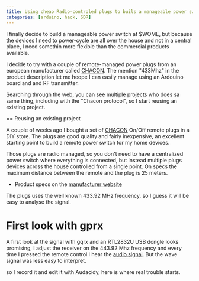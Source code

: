 ```yaml
---
title: Using cheap Radio-controled plugs to buils a manageable power switch
categories: [arduino, hack, SDR]
---
```


I finally decide to build a manageable power switch at $WOME, but because the devices
I need to power-cycle are all over the house and not in a central place, I need somethin
more flexible than the commercial products available.

I decide to try with a couple of remote-managed power plugs from an european manufacturer
called [CHACON](https://chacon.com/fr/). The mention "433Mhz" in the product description
let me heope I can easily manage using an Ardouino board and and RF transmitter.

Searching through the web, you can see multiple projects who does sa same thing, including with
the "Chacon protocol", so I start reusing an existing project.

== Reusing an existing project








A couple of weeks ago I bought a set of [CHACON](https://chacon.com/fr/) On/Off remote plugs
in a DIY store. The plugs are good quality and fairly inexpensive, an excellent starting point to build
a remote power switch for my home devices.

Those plugs are radio managed, so you don't need to have a centralized power switch where everything
is connected, but instead multiple plugs devices across the house controlled from a single point.
On specs the maximum distance between the remote and the plug is 25 meters.

* Product specs on the [manufacturer website](https://chacon.com/en/remote-controlled-sockets/456-set-of-3-on-off-remote-controlled-sockets-remote-control-5411478546634.html)

The plugs uses the well known 433.92 MHz frequency, so I guess it will be easy to analyse the signal.

# First look with gprx

A first look at the signal with gqrx and an RTL2832U USB dongle looks promising, I adjust the receiver
on the 443.92 Mhz frequency and every time I pressed the remote control I hear the [audio signal](signal01.wav).
But the wave signal was less easy to interpret.





so I record it and edit
it with Audacidy, here is where real trouble starts.


